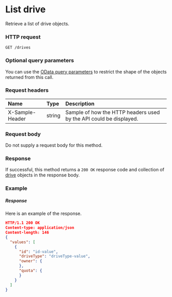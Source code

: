 # List drive

Retrieve a list of drive objects.
### HTTP request
```http
GET /drives
```
### Optional query parameters
You can use the [OData query parameters](odata-optional-query-parameters.md) to restrict the shape of the objects returned from this call.
### Request headers
| Name       | Type | Description|
|:-----------|:------|:----------|
| X-Sample-Header  | string  | Sample of how the HTTP headers used by the API could be displayed.|

### Request body
Do not supply a request body for this method.
### Response
If successful, this method returns a `200 OK` response code and collection of [drive](../resources/drive.md) objects in the response body.
### Example
##### Response
Here is an example of the response.
```json
HTTP/1.1 200 OK
Content-type: application/json
Content-length: 146
{
  "values": [
    {
      "id": "id-value",
      "driveType": "driveType-value",
      "owner": {
      },
      "quota": {
      }
    }
  ]
}
```

<!-- uuid: b51b154b-bb62-443e-a8f8-229bcb0457c0
2015-10-12 23:28:10 UTC -->